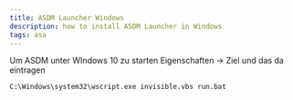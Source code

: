 ```yaml
---
title: ASDM Launcher Windows
description: how to install ASDM Launcher in Windows
tags: asa
---
```


 Um ASDM unter WIndows 10 zu starten 
 Eigenschaften -> Ziel und das da eintragen 

 ```
C:\Windows\system32\wscript.exe invisible.vbs run.bat
```

<markdown-image src="asdm_windows/1.PNG" alt="Alt text"></markdown-image>